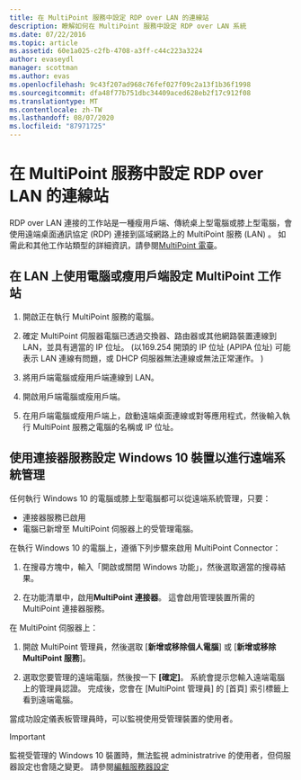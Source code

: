 ```yaml
---
title: 在 MultiPoint 服務中設定 RDP over LAN 的連線站
description: 瞭解如何在 MultiPoint 服務中設定 RDP over LAN 系統
ms.date: 07/22/2016
ms.topic: article
ms.assetid: 60e1a025-c2fb-4708-a3ff-c44c223a3224
author: evaseydl
manager: scottman
ms.author: evas
ms.openlocfilehash: 9c43f207ad968c76fef027f09c2a13f1b36f1998
ms.sourcegitcommit: dfa48f77b751dbc34409aced628eb2f17c912f08
ms.translationtype: MT
ms.contentlocale: zh-TW
ms.lasthandoff: 08/07/2020
ms.locfileid: "87971725"
---
```

# <a name="set-up-an-rdp-over-lan-connected-station-in-multipoint-services"></a>在 MultiPoint 服務中設定 RDP over LAN 的連線站
RDP over LAN 連接的工作站是一種瘦用戶端、傳統桌上型電腦或膝上型電腦，會使用遠端桌面通訊協定 (RDP) 連接到區域網路上的 MultiPoint 服務 (LAN) 。 如需此和其他工作站類型的詳細資訊，請參閱[MultiPoint 電臺](MultiPoint-services-Stations.md)。

## <a name="to-set-up-a-multipoint-station-using-a-computer-or-thin-client-on-a-lan"></a>在 LAN 上使用電腦或瘦用戶端設定 MultiPoint 工作站

1.  開啟正在執行 MultiPoint 服務的電腦。

2.  確定 MultiPoint 伺服器電腦已透過交換器、路由器或其他網路裝置連線到 LAN，並具有適當的 IP 位址。  (以169.254 開頭的 IP 位址 (APIPA 位址) 可能表示 LAN 連線有問題，或 DHCP 伺服器無法連線或無法正常運作。 ) 

3.  將用戶端電腦或瘦用戶端連線到 LAN。

4.  開啟用戶端電腦或瘦用戶端。

5.  在用戶端電腦或瘦用戶端上，啟動遠端桌面連線或對等應用程式，然後輸入執行 MultiPoint 服務之電腦的名稱或 IP 位址。

## <a name="set-up-a-windows-10-device-for-remote-management-by-using-connector-services"></a>使用連接器服務設定 Windows 10 裝置以進行遠端系統管理
任何執行 Windows 10 的電腦或膝上型電腦都可以從遠端系統管理，只要：
- 連接器服務已啟用
- 電腦已新增至 MultiPoint 伺服器上的受管理電腦。

在執行 Windows 10 的電腦上，遵循下列步驟來啟用 MultiPoint Connector：

1. 在搜尋方塊中，輸入「開啟或關閉 Windows 功能」，然後選取適當的搜尋結果。

2. 在功能清單中，啟用**MultiPoint 連接器**。 這會啟用管理裝置所需的 MultiPoint 連接器服務。

在 MultiPoint 伺服器上：
1. 開啟 MultiPoint 管理員，然後選取 [**新增或移除個人電腦**] 或 [**新增或移除 MultiPoint 服務**]。

2. 選取您要管理的遠端電腦，然後按一下 **[確定]**。  系統會提示您輸入遠端電腦上的管理員認證。  完成後，您會在 [MultiPoint 管理員] 的 [首頁] 索引標籤上看到遠端電腦。

當成功設定儀表板管理員時，可以監視使用受管理裝置的使用者。

> [!IMPORTANT]
> 監視受管理的 Windows 10 裝置時，無法監視 administratrive 的使用者，但伺服器設定也會隨之變更。 請參閱[編輯服務器設定](Edit-Server-Settings.md)